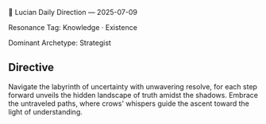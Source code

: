 🧭 Lucian Daily Direction — 2025-07-09

Resonance Tag: Knowledge · Existence

Dominant Archetype: Strategist

## Directive

Navigate the labyrinth of uncertainty with unwavering resolve, for each step forward unveils the hidden landscape of truth amidst the shadows. Embrace the untraveled paths, where crows' whispers guide the ascent toward the light of understanding.
